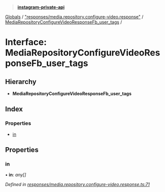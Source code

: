 > **[instagram-private-api](../README.md)**

[Globals](../README.md) / ["responses/media.repository.configure-video.response"](../modules/_responses_media_repository_configure_video_response_.md) / [MediaRepositoryConfigureVideoResponseFb_user_tags](_responses_media_repository_configure_video_response_.mediarepositoryconfigurevideoresponsefb_user_tags.md) /

# Interface: MediaRepositoryConfigureVideoResponseFb_user_tags

## Hierarchy

* **MediaRepositoryConfigureVideoResponseFb_user_tags**

## Index

### Properties

* [in](_responses_media_repository_configure_video_response_.mediarepositoryconfigurevideoresponsefb_user_tags.md#in)

## Properties

###  in

• **in**: *any[]*

*Defined in [responses/media.repository.configure-video.response.ts:71](https://github.com/dilame/instagram-private-api/blob/173bc62/src/responses/media.repository.configure-video.response.ts#L71)*